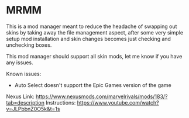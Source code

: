# MRMM
This is a mod manager meant to reduce the headache of swapping out skins by taking away the file management aspect, after some very simple setup mod installation and skin changes becomes just checking and unchecking boxes.

This mod manager should support all skin mods, let me know if you have any issues.

Known issues:
- Auto Select doesn't support the Epic Games version of the game


Nexus Link: https://www.nexusmods.com/marvelrivals/mods/183/?tab=description
Instructions: https://www.youtube.com/watch?v=JLPbbnZ0O5k&t=1s

